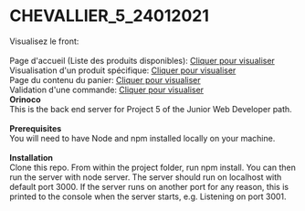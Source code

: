 # CHEVALLIER_5_24012021
Visualisez le front:<br /><br />
Page d'accueil (Liste des produits disponibles):
<a href="https://www.zupimages.net/up/21/05/jorp.png" target="_blank">Cliquer pour visualiser</a><br />
Visualisation d'un produit spécifique:
<a href="https://www.zupimages.net/up/21/05/yave.png" target="_blank">Cliquer pour visualiser</a><br />
Page du contenu du panier:
<a href="https://www.zupimages.net/up/21/05/f1dk.png" target="_blank">Cliquer pour visualiser</a><br />
Validation d'une commande: 
<a href="https://www.zupimages.net/up/21/05/31e8.png" target="_blank">Cliquer pour visualiser</a><br />
<b>Orinoco</b><br />
This is the back end server for Project 5 of the Junior Web Developer path.
<br /><br />
<b>Prerequisites</b><br />
You will need to have Node and npm installed locally on your machine.
<br /><br />
<b>Installation</b><br />
Clone this repo. From within the project folder, run npm install. You can then run the server with node server. The server should run on localhost with default port 3000. If the server runs on another port for any reason, this is printed to the console when the server starts, e.g. Listening on port 3001.
